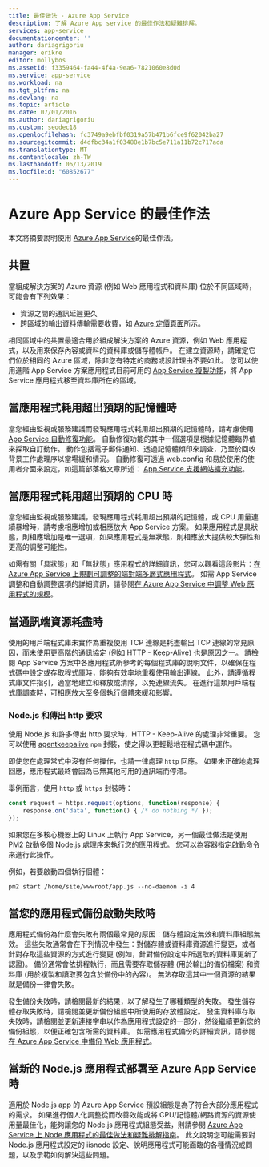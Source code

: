 ```yaml
---
title: 最佳做法 - Azure App Service
description: 了解 Azure App service 的最佳作法和疑難排解。
services: app-service
documentationcenter: ''
author: dariagrigoriu
manager: erikre
editor: mollybos
ms.assetid: f3359464-fa44-4f4a-9ea6-7821060e8d0d
ms.service: app-service
ms.workload: na
ms.tgt_pltfrm: na
ms.devlang: na
ms.topic: article
ms.date: 07/01/2016
ms.author: dariagrigoriu
ms.custom: seodec18
ms.openlocfilehash: fc3749a9ebfbf0319a57b471b6fce9f62042ba27
ms.sourcegitcommit: d4dfbc34a1f03488e1b7bc5e711a11b72c717ada
ms.translationtype: MT
ms.contentlocale: zh-TW
ms.lasthandoff: 06/13/2019
ms.locfileid: "60852677"
---
```

# <a name="best-practices-for-azure-app-service"></a>Azure App Service 的最佳作法
本文將摘要說明使用 [Azure App Service](https://go.microsoft.com/fwlink/?LinkId=529714)的最佳作法。 

## <a name="colocation"></a>共置
當組成解決方案的 Azure 資源 (例如 Web 應用程式和資料庫) 位於不同區域時，可能會有下列效果︰

* 資源之間的通訊延遲更久
* 跨區域的輸出資料傳輸需要收費，如 [Azure 定價頁面](https://azure.microsoft.com/pricing/details/data-transfers)所示。

相同區域中的共置最適合用於組成解決方案的 Azure 資源，例如 Web 應用程式，以及用來保存內容或資料的資料庫或儲存體帳戶。 在建立資源時，請確定它們位於相同的 Azure 區域，除非您有特定的商務或設計理由不要如此。 您可以使用進階 App Service 方案應用程式目前可用的 [App Service 複製功能](app-service-web-app-cloning.md)，將 App Service 應用程式移至資料庫所在的區域。   

## <a name="memoryresources"></a>當應用程式耗用超出預期的記憶體時
當您經由監視或服務建議而發現應用程式耗用超出預期的記憶體時，請考慮使用 [App Service 自動修復功能](https://azure.microsoft.com/blog/auto-healing-windows-azure-web-sites)。 自動修復功能的其中一個選項是根據記憶體臨界值來採取自訂動作。 動作包括電子郵件通知、透過記憶體傾印來調查，乃至於回收背景工作處理序以當場緩和情況。 自動修復可透過 web.config 和易於使用的使用者介面來設定，如這篇部落格文章所述： [App Service 支援網站擴充功能](https://azure.microsoft.com/blog/additional-updates-to-support-site-extension-for-azure-app-service-web-apps)。   

## <a name="CPUresources"></a>當應用程式耗用超出預期的 CPU 時
當您經由監視或服務建議，發現應用程式耗用超出預期的記憶體，或 CPU 用量連續暴增時，請考慮相應增加或相應放大 App Service 方案。 如果應用程式是具狀態，則相應增加是唯一選項，如果應用程式是無狀態，則相應放大提供較大彈性和更高的調整可能性。 

如需有關「具狀態」和「無狀態」應用程式的詳細資訊，您可以觀看這段影片︰[在 Azure App Service 上規劃可調整的端對端多層式應用程式](https://channel9.msdn.com/Events/TechEd/NorthAmerica/2014/DEV-B414#fbid=?hashlink=fbid)。 如需 App Service 調整和自動調整選項的詳細資訊，請參閱[在 Azure App Service 中調整 Web 應用程式的規模](web-sites-scale.md)。  

## <a name="socketresources"></a>當通訊端資源耗盡時
使用的用戶端程式庫未實作為重複使用 TCP 連線是耗盡輸出 TCP 連線的常見原因，而未使用更高階的通訊協定 (例如 HTTP - Keep-Alive) 也是原因之一。 請檢閱 App Service 方案中各應用程式所參考的每個程式庫的說明文件，以確保在程式碼中設定或存取程式庫時，能夠有效率地重複使用輸出連線。 此外，請遵循程式庫文件指引，適當地建立和釋放或清除，以免連線流失。 在進行這類用戶端程式庫調查時，可相應放大至多個執行個體來緩和影響。

### <a name="nodejs-and-outgoing-http-requests"></a>Node.js 和傳出 http 要求
使用 Node.js 和許多傳出 http 要求時，HTTP - Keep-Alive 的處理非常重要。 您可以使用 [agentkeepalive](https://www.npmjs.com/package/agentkeepalive) `npm` 封裝，使之得以更輕鬆地在程式碼中運作。

即使您在處理常式中沒有任何操作，也請一律處理 `http` 回應。 如果未正確地處理回應，應用程式最終會因為已無其他可用的通訊端而停滯。

舉例而言，使用 `http` 或 `https` 封裝時：

```javascript
const request = https.request(options, function(response) {
    response.on('data', function() { /* do nothing */ });
});
```

如果您在多核心機器上的 Linux 上執行 App Service，另一個最佳做法是使用 PM2 啟動多個 Node.js 處理序來執行您的應用程式。 您可以為容器指定啟動命令來進行此操作。

例如，若要啟動四個執行個體：

```
pm2 start /home/site/wwwroot/app.js --no-daemon -i 4
```

## <a name="appbackup"></a>當您的應用程式備份啟動失敗時
應用程式備份為什麼會失敗有兩個最常見的原因：儲存體設定無效和資料庫組態無效。 這些失敗通常會在下列情況中發生：對儲存體或資料庫資源進行變更，或者針對存取這些資源的方式進行變更 (例如，針對備份設定中所選取的資料庫更新了認證)。 備份通常會依排程執行，而且需要存取儲存體 (用於輸出的備份檔案) 和資料庫 (用於複製和讀取要包含於備份中的內容)。 無法存取這其中一個資源的結果就是備份一律會失敗。 

發生備份失敗時，請檢閱最新的結果，以了解發生了哪種類型的失敗。 發生儲存體存取失敗時，請檢閱並更新備份組態中所使用的存放體設定。 發生資料庫存取失敗時，請檢閱並更新連接字串以作為應用程式設定的一部分，然後繼續更新您的備份組態，以便正確包含所需的資料庫。 如需應用程式備份的詳細資訊，請參閱[在 Azure App Service 中備份 Web 應用程式](manage-backup.md)。

## <a name="nodejs"></a>當新的 Node.js 應用程式部署至 Azure App Service 時
適用於 Node.js app 的 Azure App Service 預設組態是為了符合大部分應用程式的需求。 如果進行個人化調整從而改善效能或將 CPU/記憶體/網路資源的資源使用量最佳化，能夠讓您的 Node.js 應用程式組態受益，則請參閱 [Azure App Service 上 Node 應用程式的最佳做法和疑難排解指南](app-service-web-nodejs-best-practices-and-troubleshoot-guide.md)。 此文說明您可能需要對 Node.js 應用程式設定的 iisnode 設定、說明應用程式可能面臨的各種情況或問題，以及示範如何解決這些問題。

